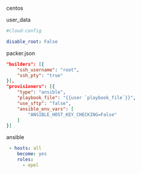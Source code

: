 centos


user_data
```yml
#cloud-config

disable_root: False
```

packer.json
```json
"builders": [{
    "ssh_username": "root",
    "ssh_pty": "true"
}],
"provisioners": [{
    "type": "ansible",
    "playbook_file": "{{user `playbook_file`}}",
    "use_sftp": "false",
    "ansible_env_vars": [
        "ANSIBLE_HOST_KEY_CHECKING=False"
    ]
}]
```


ansible
```yml
 - hosts: all
    become: yes
    roles:
      - epel
```
